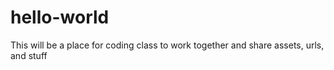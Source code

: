 # hello-world
This will be a place for coding class to work together and share assets, urls, and stuff
